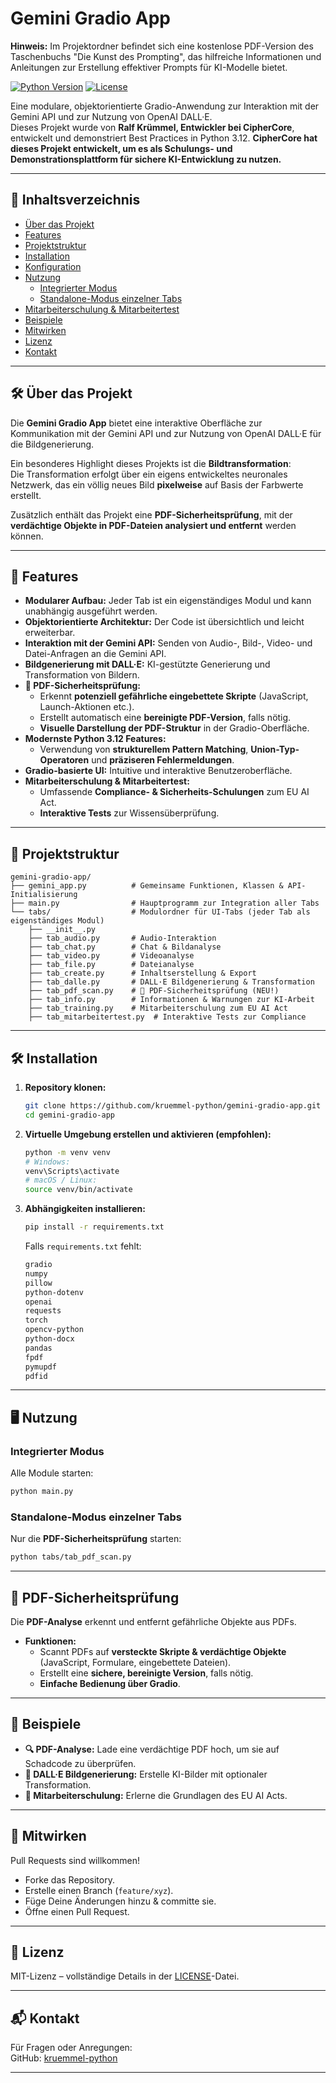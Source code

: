 
# Gemini Gradio App
**Hinweis:** Im Projektordner befindet sich eine kostenlose PDF-Version des Taschenbuchs "Die Kunst des Prompting", das hilfreiche Informationen und Anleitungen zur Erstellung effektiver Prompts für KI-Modelle bietet.

[![Python Version](https://img.shields.io/badge/python-3.12-blue.svg)](https://www.python.org/downloads/release/python-3120/)
[![License](https://img.shields.io/badge/license-MIT-green.svg)](LICENSE)

Eine modulare, objektorientierte Gradio-Anwendung zur Interaktion mit der Gemini API und zur Nutzung von OpenAI DALL·E.  
Dieses Projekt wurde von **Ralf Krümmel, Entwickler bei CipherCore**, entwickelt und demonstriert Best Practices in Python 3.12. **CipherCore hat dieses Projekt entwickelt, um es als Schulungs- und Demonstrationsplattform für sichere KI-Entwicklung zu nutzen.**

---

## 📌 Inhaltsverzeichnis

- [Über das Projekt](#über-das-projekt)
- [Features](#features)
- [Projektstruktur](#projektstruktur)
- [Installation](#installation)
- [Konfiguration](#konfiguration)
- [Nutzung](#nutzung)
  - [Integrierter Modus](#integrierter-modus)
  - [Standalone-Modus einzelner Tabs](#standalone-modus-einzelner-tabs)
- [Mitarbeiterschulung & Mitarbeitertest](#mitarbeiterschulung--mitarbeitertest)
- [Beispiele](#beispiele)
- [Mitwirken](#mitwirken)
- [Lizenz](#lizenz)
- [Kontakt](#kontakt)

---

## 🛠️ Über das Projekt

Die **Gemini Gradio App** bietet eine interaktive Oberfläche zur Kommunikation mit der Gemini API und zur Nutzung von OpenAI DALL·E für die Bildgenerierung.  

Ein besonderes Highlight dieses Projekts ist die **Bildtransformation**:  
Die Transformation erfolgt über ein eigens entwickeltes neuronales Netzwerk, das ein völlig neues Bild **pixelweise** auf Basis der Farbwerte erstellt.  

Zusätzlich enthält das Projekt eine **PDF-Sicherheitsprüfung**, mit der **verdächtige Objekte in PDF-Dateien analysiert und entfernt** werden können.  

---

## 🚀 Features

- **Modularer Aufbau:** Jeder Tab ist ein eigenständiges Modul und kann unabhängig ausgeführt werden.  
- **Objektorientierte Architektur:** Der Code ist übersichtlich und leicht erweiterbar.  
- **Interaktion mit der Gemini API:** Senden von Audio-, Bild-, Video- und Datei-Anfragen an die Gemini API.  
- **Bildgenerierung mit DALL·E:** KI-gestützte Generierung und Transformation von Bildern.  
- **📄 PDF-Sicherheitsprüfung:**  
  - Erkennt **potenziell gefährliche eingebettete Skripte** (JavaScript, Launch-Aktionen etc.).  
  - Erstellt automatisch eine **bereinigte PDF-Version**, falls nötig.  
  - **Visuelle Darstellung der PDF-Struktur** in der Gradio-Oberfläche.  
- **Modernste Python 3.12 Features:**  
  - Verwendung von **strukturellem Pattern Matching**, **Union-Typ-Operatoren** und **präziseren Fehlermeldungen**.  
- **Gradio-basierte UI:** Intuitive und interaktive Benutzeroberfläche.  
- **Mitarbeiterschulung & Mitarbeitertest:**  
  - Umfassende **Compliance- & Sicherheits-Schulungen** zum EU AI Act.  
  - **Interaktive Tests** zur Wissensüberprüfung.  

---

## 📂 Projektstruktur

```
gemini-gradio-app/
├── gemini_app.py          # Gemeinsame Funktionen, Klassen & API-Initialisierung
├── main.py                # Hauptprogramm zur Integration aller Tabs
└── tabs/                  # Modulordner für UI-Tabs (jeder Tab als eigenständiges Modul)
    ├── __init__.py
    ├── tab_audio.py       # Audio-Interaktion
    ├── tab_chat.py        # Chat & Bildanalyse
    ├── tab_video.py       # Videoanalyse
    ├── tab_file.py        # Dateianalyse
    ├── tab_create.py      # Inhaltserstellung & Export
    ├── tab_dalle.py       # DALL·E Bildgenerierung & Transformation
    ├── tab_pdf_scan.py    # 📄 PDF-Sicherheitsprüfung (NEU!)
    ├── tab_info.py        # Informationen & Warnungen zur KI-Arbeit
    ├── tab_training.py    # Mitarbeiterschulung zum EU AI Act
    ├── tab_mitarbeitertest.py  # Interaktive Tests zur Compliance
```

---

## 🛠️ Installation

1. **Repository klonen:**
   ```bash
   git clone https://github.com/kruemmel-python/gemini-gradio-app.git
   cd gemini-gradio-app
   ```

2. **Virtuelle Umgebung erstellen und aktivieren (empfohlen):**
   ```bash
   python -m venv venv
   # Windows:
   venv\Scripts\activate
   # macOS / Linux:
   source venv/bin/activate
   ```

3. **Abhängigkeiten installieren:**
   ```bash
   pip install -r requirements.txt
   ```

   Falls `requirements.txt` fehlt:
   ```txt
   gradio
   numpy
   pillow
   python-dotenv
   openai
   requests
   torch
   opencv-python
   python-docx
   pandas
   fpdf
   pymupdf
   pdfid
   ```

---

## 🖥️ Nutzung

### **Integrierter Modus**
Alle Module starten:
```bash
python main.py
```

### **Standalone-Modus einzelner Tabs**
Nur die **PDF-Sicherheitsprüfung** starten:
```bash
python tabs/tab_pdf_scan.py
```

---

## 📄 PDF-Sicherheitsprüfung

Die **PDF-Analyse** erkennt und entfernt gefährliche Objekte aus PDFs.  
- **Funktionen:**
  - Scannt PDFs auf **versteckte Skripte & verdächtige Objekte** (JavaScript, Formulare, eingebettete Dateien).  
  - Erstellt eine **sichere, bereinigte Version**, falls nötig.  
  - **Einfache Bedienung über Gradio**.  

---

## 📌 Beispiele

- **🔍 PDF-Analyse:** Lade eine verdächtige PDF hoch, um sie auf Schadcode zu überprüfen.  
- **📸 DALL·E Bildgenerierung:** Erstelle KI-Bilder mit optionaler Transformation.  
- **📝 Mitarbeiterschulung:** Erlerne die Grundlagen des EU AI Acts.  

---

## 🤝 Mitwirken

Pull Requests sind willkommen!  
- Forke das Repository.  
- Erstelle einen Branch (`feature/xyz`).  
- Füge Deine Änderungen hinzu & committe sie.  
- Öffne einen Pull Request.  

---

## 📜 Lizenz

MIT-Lizenz – vollständige Details in der [LICENSE](LICENSE)-Datei.  

---

## 📬 Kontakt

Für Fragen oder Anregungen:  
GitHub: [kruemmel-python](https://github.com/kruemmel-python)  

---



